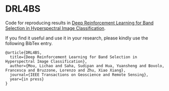 # DRL4BS

Code for reproducing results in [Deep Reinforcement Learning for Band Selection in Hyperspectral Image Classification](https://github.com/lcmou/DRL4BS/blob/main/README.md).

If you find it useful and use it in your research, please kindly use the following BibTex entry.
```
@article{DRL4BS,
  title={Deep Reinforcement Learning for Band Selection in Hyperspectral Image Classification},
  author={Mou, Lichao and Saha, Sudipan and Hua, Yuansheng and Bovolo, Francesca and Bruzzone, Lorenzo and Zhu, Xiao Xiang},
  journal={IEEE Transactions on Geoscience and Remote Sensing},
  year={in press}
}
```
